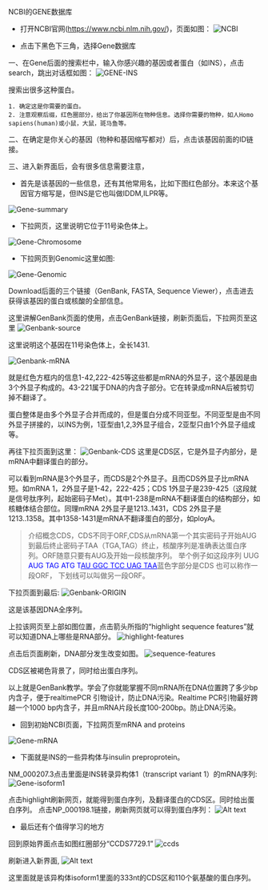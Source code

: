 NCBI的GENE数据库

* 打开NCBI官网(https://www.ncbi.nlm.nih.gov/)，页面如图：
![NCBI](../Images/ncbi/image.png)

* 点击下黑色下三角，选择Gene数据库

一、在Gene后面的搜索栏中，输入你感兴趣的基因或者蛋白（如INS），点击 search，跳出对话框如图：
![GENE-INS](../Images/ncbi/image-1.png)

搜索出很多这种蛋白。

    1. 确定这是你需要的蛋白。
    2. 注意观察后缀，红色圈部分，给出了你基因所在物种信息。选择你需要的物种，如人Homo sapiens(human)或小鼠，大鼠，斑马鱼等。

二、在确定是你关心的基因（物种和基因缩写都对）后，点击该基因前面的ID链接。

三、进入新界面后，会有很多信息需要注意，
* 首先是该基因的一些信息，还有其他常用名，比如下图红色部分。本来这个基因官方缩写是，但INS是它也叫做IDDM,ILPR等。

![Gene-summary](../Images/ncbi/image-2.png)

* 下拉网页，这里说明它位于11号染色体上。

![Gene-Chromosome](../Images/ncbi/image-3.png)

* 下拉网页到Genomic这里如图:

![Gene-Genomic](../Images/ncbi/image-4.png)

Download后面的三个链接（GenBank, FASTA, Sequence Viewer），点击进去获得该基因的蛋白或核酸的全部信息。

这里讲解GenBank页面的使用，点击GenBank链接，刷新页面后，下拉网页至这里
![Genbank-source](../Images/ncbi/image-7.png)

这里说明这个基因在11号染色体上，全长1431.

![Genbank-mRNA](../Images/ncbi/image-8.png)

就是红色方框内的信息1-42,222-425等这些都是mRNA的外显子，这个基因是由3个外显子构成的。43-221属于DNA的内含子部分。它在转录成mRNA后被剪切掉不翻译了。

蛋白整体是由多个外显子合并而成的，但是蛋白分成不同亚型。不同亚型是由不同外显子拼接的，以INS为例，1亚型由1,2,3外显子组合，2亚型只由1个外显子组成等。

再往下拉页面到这里：
![Genbank-CDS](../Images/ncbi/image-9.png)
这里是CDS区，它是外显子内部分，是mRNA中翻译蛋白的部分。

可以看到mRNA是3个外显子，而CDS是2个外显子。且而CDS外显子比mRNA短。如mRNA 1，2外显子是1-42，222-425；CDS 1外显子是239-425（这段就是信号肽序列，起始密码子Met）。其中1-238是mRNA不翻译蛋白的结构部分，如核糖体结合部位。同理mRNA 2外显子是1213..1431，CDS 2外显子是1213..1358。其中1358-1431是mRNA不翻译蛋白的部分，如ployA。

> 介绍概念CDS，CDS不同于ORF,CDS从mRNA第一个其实密码子开始AUG到最后终止密码子TAA（TGA,TAG）终止，核酸序列是准确表达蛋白序列。ORF随意只要有AUG及开始一段核酸序列。
举个例子如这段序列 UUG <font color=blue>AUG TAG ATG T<u>AU GGC TCC UAG TAA</u></font>蓝色字部分是CDS 也可以称作一段ORF， 下划线可以叫做另一段ORF。

下拉页面到最后:
![Genbank-ORIGIN](../Images/ncbi/image-10.png)

这是该基因DNA全序列。

上拉该网页至上部如图位置，点击箭头所指的“highlight sequence features”就可以知道DNA上哪些是RNA部分。
![highlight-features](../Images/ncbi/image-11.png)

点击后页面刷新，DNA部分发生改变如图。
![sequence-features](../Images/ncbi/image-12.png)

CDS区被褐色背景了，同时给出蛋白序列。

以上就是GenBank教学。学会了你就能掌握不同mRNA所在DNA位置跨了多少bp内含子，便于realtimePCR 引物设计，防止DNA污染。Realtime PCR引物最好跨越一个1000 bp内含子，并且mRNA片段长度100-200bp。防止DNA污染。


* 回到初始NCBI页面，下拉网页至mRNA and proteins

![Gene-mRNA](../Images/ncbi/image-5.png)

* 下面就是INS的一些异构体与insulin preproprotein。

NM_000207.3点击里面是INS转录异构体1（transcript variant 1）的mRNA序列:
![Gene-isoform1](../Images/ncbi/image-6.png)

点击highlight刷新网页，就能得到蛋白序列，及翻译蛋白的CDS区。同时给出蛋白序列。
点击NP_000198.1链接，刷新网页就可以得到蛋白序列：
![Alt text](../Images/ncbi/image-15.png)

* 最后还有个值得学习的地方

回到原始界面点击如图红圈部分“CCDS7729.1”
![ccds](../Images/ncbi/image-13.png)

刷新进入新界面,
![Alt text](../Images/ncbi/image-14.png)

这里面就是该异构体isoform1里面的333nt的CDS区和110个氨基酸的蛋白序列。

